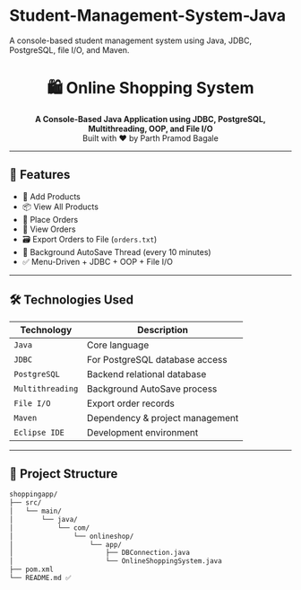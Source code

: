 # Student-Management-System-Java
A console-based student management system using Java, JDBC, PostgreSQL, file I/O, and Maven.
<h1 align="center">🛍️ Online Shopping System</h1>

<p align="center">
  <strong>A Console-Based Java Application using JDBC, PostgreSQL, Multithreading, OOP, and File I/O</strong><br>
  Built with ❤️ by Parth Pramod Bagale
</p>

---

## 🚀 Features

- 🛒 Add Products
- 📦 View All Products
- 🧾 Place Orders
- 🧮 View Orders
- 🗃️ Export Orders to File (`orders.txt`)
- 🔁 Background AutoSave Thread (every 10 minutes)
- ✅ Menu-Driven + JDBC + OOP + File I/O

---

## 🛠️ Technologies Used

| Technology     | Description                        |
|----------------|------------------------------------|
| `Java`         | Core language                      |
| `JDBC`         | For PostgreSQL database access     |
| `PostgreSQL`   | Backend relational database        |
| `Multithreading`| Background AutoSave process       |
| `File I/O`     | Export order records               |
| `Maven`        | Dependency & project management    |
| `Eclipse IDE`  | Development environment            |

---

## 📁 Project Structure

```bash
shoppingapp/
├── src/
│   └── main/
│       └── java/
│           └── com/
│               └── onlineshop/
│                   └── app/
│                       ├── DBConnection.java
│                       └── OnlineShoppingSystem.java
├── pom.xml
└── README.md ✅

